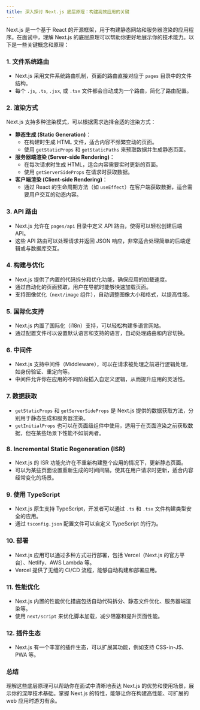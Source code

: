 ```yaml
---
title: 深入探讨 Next.js 底层原理：构建高效应用的关键
---
```


Next.js 是一个基于 React 的开源框架，用于构建静态网站和服务器渲染的应用程序。在面试中，理解 Next.js 的底层原理可以帮助你更好地展示你的技术能力。以下是一些关键概念和原理：

### 1. **文件系统路由**
   - Next.js 采用文件系统路由机制，页面的路由直接对应于 `pages` 目录中的文件结构。
   - 每个 `.js`, `.ts`, `.jsx`, 或 `.tsx` 文件都会自动成为一个路由，简化了路由配置。

### 2. **渲染方式**
   Next.js 支持多种渲染模式，可以根据需求选择合适的渲染方式：
   - **静态生成 (Static Generation)**：
     - 在构建时生成 HTML 文件，适合内容不频繁变动的页面。
     - 使用 `getStaticProps` 和 `getStaticPaths` 来预取数据并生成静态页面。
   - **服务器端渲染 (Server-side Rendering)**：
     - 在每次请求时生成 HTML，适合内容需要实时更新的页面。
     - 使用 `getServerSideProps` 在请求时获取数据。
   - **客户端渲染 (Client-side Rendering)**：
     - 通过 React 的生命周期方法（如 `useEffect`）在客户端获取数据，适合需要用户交互的动态内容。

### 3. **API 路由**
   - Next.js 允许在 `pages/api` 目录中定义 API 路由，使得可以轻松创建后端 API。
   - 这些 API 路由可以处理请求并返回 JSON 响应，非常适合处理简单的后端逻辑或与数据库交互。

### 4. **构建与优化**
   - Next.js 提供了内置的代码拆分和优化功能，确保应用的加载速度。
   - 通过自动化的页面预取，用户在导航时能够快速加载页面。
   - 支持图像优化（`next/image` 组件），自动调整图像大小和格式，以提高性能。

### 5. **国际化支持**
   - Next.js 内置了国际化（i18n）支持，可以轻松构建多语言网站。
   - 通过配置文件可以设置默认语言和支持的语言，自动处理路由和内容切换。

### 6. **中间件**
   - Next.js 支持中间件（Middleware），可以在请求被处理之前进行逻辑处理，如身份验证、重定向等。
   - 中间件允许你在应用的不同阶段插入自定义逻辑，从而提升应用的灵活性。

### 7. **数据获取**
   - `getStaticProps` 和 `getServerSideProps` 是 Next.js 提供的数据获取方法，分别用于静态生成和服务器渲染。
   - `getInitialProps` 也可以在页面级组件中使用，适用于在页面渲染之前获取数据，但在某些场景下性能不如前两者。

### 8. **Incremental Static Regeneration (ISR)**
   - Next.js 的 ISR 功能允许在不重新构建整个应用的情况下，更新静态页面。
   - 可以为某些页面设置重新生成的时间间隔，使其在用户请求时更新，适合内容经常变化的场景。

### 9. **使用 TypeScript**
   - Next.js 原生支持 TypeScript，开发者可以通过 `.ts` 和 `.tsx` 文件构建类型安全的应用。
   - 通过 `tsconfig.json` 配置文件可以自定义 TypeScript 的行为。

### 10. **部署**
   - Next.js 应用可以通过多种方式进行部署，包括 Vercel（Next.js 的官方平台）、Netlify、AWS Lambda 等。
   - Vercel 提供了无缝的 CI/CD 流程，能够自动构建和部署应用。

### 11. **性能优化**
   - Next.js 内置的性能优化措施包括自动代码拆分、静态文件优化、服务器端渲染等。
   - 使用 `next/script` 来优化脚本加载，减少阻塞和提升页面性能。

### 12. **插件生态**
   - Next.js 有一个丰富的插件生态，可以扩展其功能，例如支持 CSS-in-JS、PWA 等。

### 总结
理解这些底层原理可以帮助你在面试中清晰地表达 Next.js 的优势和使用场景，展示你的深厚技术基础。掌握 Next.js 的特性，能够让你在构建高性能、可扩展的 web 应用时游刃有余。
